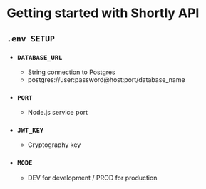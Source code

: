 # Getting started with Shortly API

## `.env SETUP`

- ### `DATABASE_URL`

  - String connection to Postgres
  - postgres://user:password@host:port/database_name

- ### `PORT`

  - Node.js service port

- ### `JWT_KEY`

  - Cryptography key

- ### `MODE`

  - DEV for development / PROD for production
